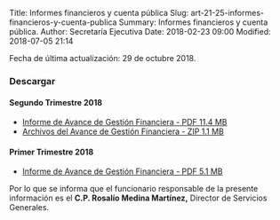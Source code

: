 Title: Informes financieros y cuenta pública
Slug: art-21-25-informes-financieros-y-cuenta-publica
Summary: Informes financieros y cuenta pública.
Author: Secretaría Ejecutiva
Date: 2018-02-23 09:00
Modified: 2018-07-05 21:14


Fecha de última actualización: 29 de octubre 2018.

### Descargar

#### Segundo Trimestre 2018

* [Informe de Avance de Gestión Financiera - PDF 11.4 MB](informe-avance-gestion-financiera-2018-06.pdf)
* [Archivos del Avance de Gestión Financiera - ZIP 1.1 MB](avance-de-gestion-financiera-2018-06.zip)

#### Primer Trimestre 2018

* [Informe de Avance de Gestión Financiera - PDF 5.1 MB](informe-avance-gestion-financiera-2018-03.pdf)

Por lo que se informa que el funcionario responsable de la presente
información es el **C.P. Rosalío Medina Martínez,** Director de
Servicios Generales.
